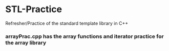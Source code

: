 # STL-Practice
Refresher/Practice of the standard template library in C++

### arrayPrac.cpp has the array functions and iterator practice for the array library
